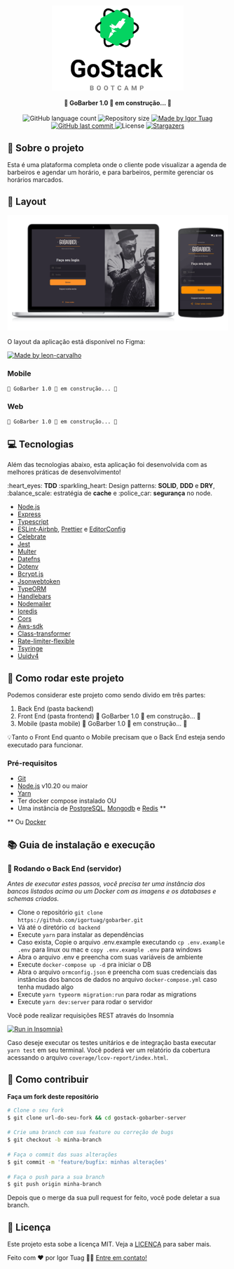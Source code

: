 <p align="center">
    <img width="300" align="center" src=".github/gostack.svg">   
</p>

<h4 align="center"> 
	🚧 GoBarber 1.0 🚀 em construção... 🚧
</h4>

<p align="center">
  <img alt="GitHub language count" src="https://img.shields.io/github/languages/count/igortuag/gobarber?color=%2304D361">

  <img alt="Repository size" src="https://img.shields.io/github/repo-size/igortuag/gobarber">

  	
  <a href="https://www.linkedin.com/in/igortuag/">
    <img alt="Made by Igor Tuag" src="https://img.shields.io/badge/made%20by-Igort--Tuag-%2304D361">
  </a>
	
  
  <a href="https://github.com/igortuag/gobarber/commits/master">
    <img alt="GitHub last commit" src="https://img.shields.io/github/last-commit/igortuag/gobarber">
  </a>

  <img alt="License" src="https://img.shields.io/badge/license-MIT-brightgreen">
   <a href="https://github.com/igortuag/gobarber/stargazers">
    <img alt="Stargazers" src="https://img.shields.io/github/stars/igortuag/gobarber?style=social">
  </a>
</p>


## :rocket: Sobre o projeto

<p>Esta é uma plataforma completa onde o cliente pode visualizar a agenda de barbeiros e agendar um horário, 
e para barbeiros, permite gerenciar os horários marcados.</p> 


## 🎨 Layout

<img src=".github/gobarber.png">

O layout da aplicação está disponível no Figma:

<a href="https://www.figma.com/file/BXCihtXXh9p37lGsENV614/GoBarber?node-id=23%3A183">
  <img alt="Made by leon-carvalho" src="https://img.shields.io/badge/Acessar%20Layout%20-Figma-%2304D361">
</a>


### Mobile

	🚧 GoBarber 1.0 🚀 em construção... 🚧


### Web

	🚧 GoBarber 1.0 🚀 em construção... 🚧

## :computer: Tecnologias

Além das tecnologias abaixo, esta aplicação foi desenvolvida com as melhores práticas de desenvolvimento! 
<p>:heart_eyes: <strong>TDD</strong> :sparkling_heart: Design patterns: <strong>SOLID</strong>, <strong>DDD</strong> e <strong>DRY</strong>, :balance_scale: estratégia de <strong>cache</strong> e :police_car: <strong>segurança</strong> no node.</p>
    
- [Node.js](https://nodejs.org/en/)
- [Express](https://expressjs.com/pt-br/)
- [Typescript](https://www.typescriptlang.org/)
- [ESLint-Airbnb](https://eslint.org/), [Prettier](https://prettier.io/) e [EditorConfig](https://editorconfig.org/)
- [Celebrate](https://github.com/arb/celebrate)
- [Jest](https://jestjs.io/) 
- [Multer](https://github.com/expressjs/multer)
- [Datefns](https://date-fns.org/)
- [Dotenv](https://github.com/motdotla/dotenv)
- [Bcrypt.js](https://github.com/dcodeIO/bcrypt.js/)
- [Jsonwebtoken](https://github.com/auth0/node-jsonwebtoken)
- [TypeORM](https://typeorm.io/#/)
- [Handlebars](https://handlebarsjs.com/)
- [Nodemailer](https://nodemailer.com/about/)
- [Ioredis](https://github.com/luin/ioredis)
- [Cors](https://github.com/expressjs/cors)
- [Aws-sdk](https://github.com/aws/aws-sdk-js)
- [Class-transformer](https://github.com/typestack/class-transformer)
- [Rate-limiter-flexible](https://github.com/animir/node-rate-limiter-flexible)
- [Tsyringe](https://github.com/microsoft/tsyringe)
- [Uuidv4](https://github.com/thenativeweb/uuidv4)


## 🚀 Como rodar este projeto

Podemos considerar este projeto como sendo divido em três partes:
1. Back End (pasta backend) 
2. Front End (pasta frontend) 🚧 GoBarber 1.0 🚀 em construção... 🚧
3. Mobile (pasta mobile) 🚧 GoBarber 1.0 🚀 em construção... 🚧

💡Tanto o Front End quanto o Mobile precisam que o Back End esteja sendo executado para funcionar.

### Pré-requisitos

- [Git](https://git-scm.com/)
- [Node.js](https://nodejs.org/en/) v10.20 ou maior
- [Yarn](https://yarnpkg.com/)
- Ter docker compose instalado OU
- Uma instância de [PostgreSQL](https://www.postgresql.org/), [Mongodb](https://www.mongodb.com/) e [Redis](https://redis.io/) **

** Ou [Docker](https://www.docker.com/) 

## :books: Guia de instalação e execução

### 🎲 Rodando o Back End (servidor)

<i>Antes de executar estes passos, você precisa ter uma instância dos bancos listados acima ou um Docker com as imagens e os databases e schemas criados.</i>

- Clone o repositório ```git clone https://github.com/igortuag/gobarber.git```
- Vá até o diretório ```cd backend```
- Execute ```yarn``` para instalar as dependências
- Caso exista, Copie o arquivo .env.example executando ```cp .env.example .env``` para linux ou mac e ```copy .env.example .env``` para windows
- Abra o arquivo .env e preencha com suas variáveis de ambiente
- Execute ```docker-compose up -d``` pra iniciar o DB
- Abra o arquivo `ormconfig.json` e preencha com suas credenciais das instâncias dos bancos de dados no arquivo `docker-compose.yml` caso tenha mudado algo
- Execute ```yarn typeorm migration:run``` para rodar as migrations 
- Execute ```yarn dev:server``` para rodar o servidor

Você pode realizar requisições REST através do Insomnia

[![Run in Insomnia}](https://insomnia.rest/images/run.svg)](https://insomnia.rest/run/?label=GoBarber&uri=https%3A%2F%2Fraw.githubusercontent.com%2Fnathaliacristina20%2Fgostack-gobarber-server%2Fmaster%2Finsomnia.json)

Caso deseje executar os testes unitários e de integração basta executar ```yarn test``` em seu terminal. Você poderá ver um relatório da cobertura acessando o arquivo ```coverage/lcov-report/index.html```.

## :pencil: Como contribuir

<b>Faça um fork deste repositório</b>

```bash
# Clone o seu fork
$ git clone url-do-seu-fork && cd gostack-gobarber-server

# Crie uma branch com sua feature ou correção de bugs
$ git checkout -b minha-branch

# Faça o commit das suas alterações
$ git commit -m 'feature/bugfix: minhas alterações'

# Faça o push para a sua branch
$ git push origin minha-branch
```

Depois que o merge da sua pull request for feito, você pode deletar a sua branch.

## 📝 Licença

Este projeto esta sobe a licença MIT. Veja a [LICENÇA](license) para saber mais.

Feito com ❤️ por Igor Tuag 👋🏽 [Entre em contato!](https://www.linkedin.com/in/igortuag/)